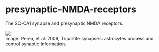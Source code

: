 # presynaptic-NMDA-receptors

The SC-CA1 synapse and presynaptic NMDA receptors. 


<img src=./graphics/tripartitre.jpg > <br>
Image: Perea, et al. 2009, Tripartite synapses: astrocytes process and control synaptic information.
